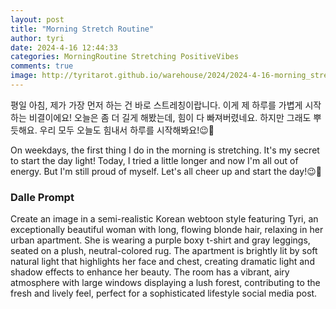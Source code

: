 ```yaml
---
layout: post
title: "Morning Stretch Routine"
author: tyri
date: 2024-4-16 12:44:33
categories: MorningRoutine Stretching PositiveVibes
comments: true
image: http://tyritarot.github.io/warehouse/2024/2024-4-16-morning_stretch_routine_title.jpg
---
```


평일 아침, 제가 가장 먼저 하는 건 바로 스트레칭이랍니다. 이게 제 하루를 가볍게 시작하는 비결이에요! 오늘은 좀 더 길게 해봤는데, 힘이 다 빠져버렸네요. 하지만 그래도 뿌듯해요. 우리 모두 오늘도 힘내서 하루를 시작해봐요!😉💪

On weekdays, the first thing I do in the morning is stretching. It's my secret to start the day light! Today, I tried a little longer and now I'm all out of energy. But I'm still proud of myself. Let's all cheer up and start the day!😉💪

### Dalle Prompt

Create an image in a semi-realistic Korean webtoon style featuring Tyri, an exceptionally beautiful woman with long, flowing blonde hair, relaxing in her urban apartment. She is wearing a purple boxy t-shirt and gray leggings, seated on a plush, neutral-colored rug. The apartment is brightly lit by soft natural light that highlights her face and chest, creating dramatic light and shadow effects to enhance her beauty. The room has a vibrant, airy atmosphere with large windows displaying a lush forest, contributing to the fresh and lively feel, perfect for a sophisticated lifestyle social media post.

